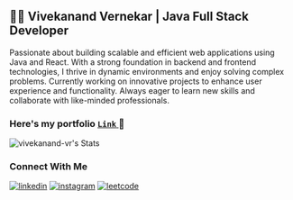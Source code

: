 ## 👨‍💻 Vivekanand Vernekar | Java Full Stack Developer

Passionate about building scalable and efficient web applications using Java and React. With a strong foundation in backend and frontend technologies, I thrive in dynamic environments and enjoy solving complex problems. Currently working on innovative projects to enhance user experience and functionality. Always eager to learn new skills and collaborate with like-minded professionals.
### Here's my portfolio  <a href="https://vivekanand-vr.netlify.app/"> `Link` </a> 🚀

![vivekanand-vr's Stats](https://github-readme-stats.vercel.app/api?username=vivekanand-vr&theme=midnight-purple&show_icons=true&hide_border=false&count_private=true)

### Connect With Me
[![linkedin](https://img.shields.io/badge/linkedin-0A66C2?style=for-the-badge&logo=linkedin&logoColor=white)](https://www.linkedin.com/in/vivekanand-vernekar)
[![instagram](https://img.shields.io/badge/instagram-E4405F?style=for-the-badge&logo=instagram&logoColor=white)](https://www.instagram.com/vvek_9)
[![leetcode](https://img.shields.io/badge/leetcode-FFA116?style=for-the-badge&logo=leetcode&logoColor=white&labelColor=black)](https://leetcode.com/vicky_007)


